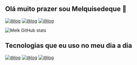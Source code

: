 ## Olá muito prazer sou Melquisedeque 👋

[![@log](https://img.shields.io/badge/Twitter-1DA1F2?style=for-the-badge&logo=twitter&logoColor=white)](https://x.com/home?lang=pt-br)
[![@log](https://img.shields.io/badge/Instagram-E4405F?style=for-the-badge&logo=instagram&logoColor=white)](https://www.instagram.com/melqui_mkz/)
[![@log](https://img.shields.io/badge/GitHub-100000?style=for-the-badge&logo=github&logoColor=white)](https://github.com/Melkpj)

![Melk GitHub stats](https://github-readme-stats.vercel.app/api?username=Melkpj&show_icons=true&theme=dark)

## Tecnologias que eu uso no meu dia a dia 

[![@log](https://img.shields.io/badge/HTML5-E34F26?style=for-the-badge&logo=html5&logoColor=white)]()
[![@log](https://img.shields.io/badge/CSS3-1572B6?style=for-the-badge&logo=css3&logoColor=white)]()
[![@log](https://img.shields.io/badge/JavaScript-F7DF1E?style=for-the-badge&logo=javascript&logoColor=black)]()
